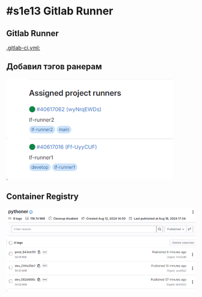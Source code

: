 # #s1e13 Gitlab Runner

## Gitlab Runner

[.gitlab-ci.yml:](./gitlab/.gitlab-ci.yml)

## Добавил тэгов ранерам

![gitlab-runner](./img/s1e13-gitlab-runner.PNG "gitlab-runner")

## Container Registry

![gitlab-registry](./img/s1e13-gitlab-registry.PNG "gitlab-registry")
